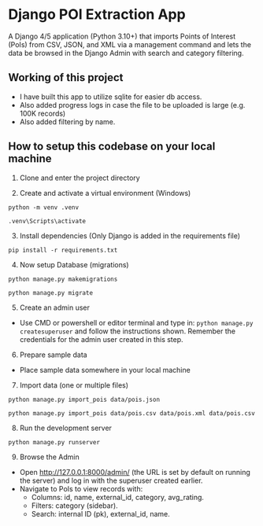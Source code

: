 # Django POI Extraction App

A Django 4/5 application (Python 3.10+) that imports Points of Interest (PoIs) from CSV, JSON, and XML via a management command and lets the data be browsed in the Django Admin with search and category filtering.

## Working of this project

- I have built this app to utilize sqlite for easier db access.
- Also added progress logs in case the file to be uploaded is large (e.g. 100K records)
- Also added filtering by name.

## How to setup this codebase on your local machine

1. Clone and enter the project directory

2. Create and activate a virtual environment (Windows)

```
python -m venv .venv
```

```
.venv\Scripts\activate
```

3. Install dependencies (Only Django is added in the requirements file)

```
pip install -r requirements.txt
```

4. Now setup Database (migrations)

```
python manage.py makemigrations
```

```
python manage.py migrate
```

5. Create an admin user

- Use CMD or powershell or editor terminal and type in:
  `python manage.py createsuperuser`
  and follow the instructions shown. Remember the credentials for the admin user created in this step.

6. Prepare sample data

- Place sample data somewhere in your local machine

7. Import data (one or multiple files)

```
python manage.py import_pois data/pois.json
```

```
python manage.py import_pois data/pois.csv data/pois.xml data/pois.csv
```

8. Run the development server

```
python manage.py runserver
```

9. Browse the Admin

- Open http://127.0.0.1:8000/admin/ (the URL is set by default on running the server) and log in with the superuser created earlier.
- Navigate to PoIs to view records with:
  - Columns: id, name, external_id, category, avg_rating.
  - Filters: category (sidebar).
  - Search: internal ID (pk), external_id, name.
